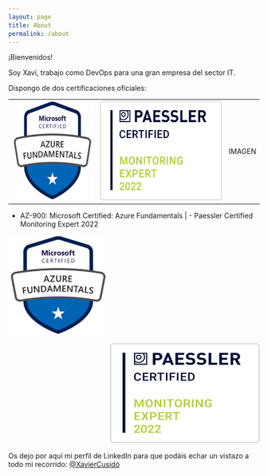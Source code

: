 ```yaml
---
layout: page
title: About
permalink: /about
---
```


¡Bienvenidos! 

Soy Xavi, trabajo como DevOps para una gran empresa del sector IT. 

Dispongo de dos certificaciones oficiales:

||||
|---|---|---|
| <img src="assets/image/az900.png" width="200" height="200"> | <img src="assets/image/badge_certified-monitoring-expert-2022.png" width="300" height="200"> | IMAGEN |

- AZ-900: Microsoft Certified: Azure Fundamentals | - Paessler Certified Monitoring Expert 2022

<p align="left">
<img src="assets/image/az900.png" width="200" height="200">
</p>
<p align="right">
<img src="assets/image/badge_certified-monitoring-expert-2022.png" width="300" height="200">
</p>

Os dejo por aquí mi perfil de LinkedIn para que podáis echar un vistazo a todo mi recorrido: [@XavierCusidó](https://www.linkedin.com/in/xavier-cusid%C3%B3-g%C3%B3mez-92829a130//)
